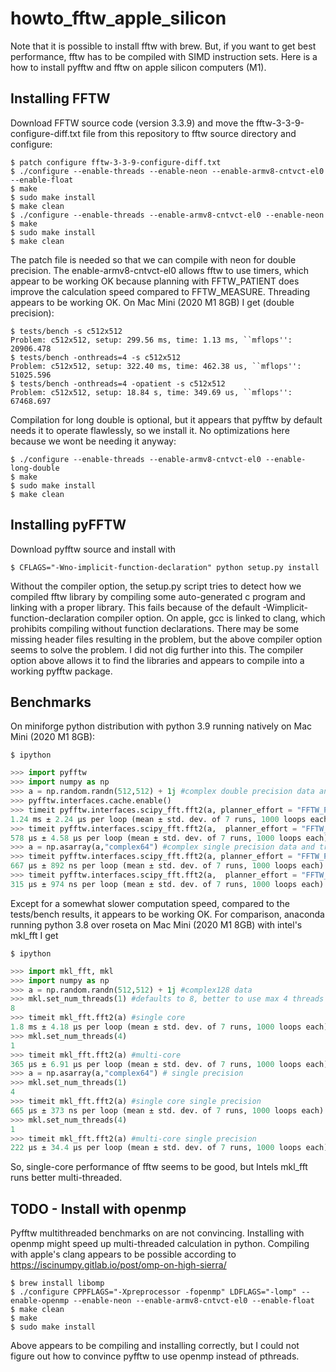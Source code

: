 # howto_fftw_apple_silicon

Note that it is possible to install fftw with brew. But, if you want to get best performance, fftw has to be compiled with SIMD instruction sets. 
Here is a how to install pyfftw and fftw on apple silicon computers (M1).

## Installing FFTW 

Download FFTW source code (version 3.3.9) and move the fftw-3-3-9-configure-diff.txt file from this repository to fftw source directory and configure:

```console
$ patch configure fftw-3-3-9-configure-diff.txt
$ ./configure --enable-threads --enable-neon --enable-armv8-cntvct-el0 --enable-float
$ make
$ sudo make install
$ make clean
$ ./configure --enable-threads --enable-armv8-cntvct-el0 --enable-neon 
$ make
$ sudo make install
$ make clean
```

The patch file is needed so that we can compile with neon for double precision. The enable-armv8-cntvct-el0 allows fftw to use timers, which appear to be working OK because planning with FFTW_PATIENT does improve the calculation speed compared to FFTW_MEASURE. Threading appears to be working OK. On Mac Mini (2020 M1 8GB) I get (double precision):

```console
$ tests/bench -s c512x512
Problem: c512x512, setup: 299.56 ms, time: 1.13 ms, ``mflops'': 20906.478
$ tests/bench -onthreads=4 -s c512x512
Problem: c512x512, setup: 322.40 ms, time: 462.38 us, ``mflops'': 51025.596
$ tests/bench -onthreads=4 -opatient -s c512x512
Problem: c512x512, setup: 18.84 s, time: 349.69 us, ``mflops'': 67468.697
```

Compilation for long double is optional, but it appears that pyfftw by default needs it to operate flawlessly, so we install it. No optimizations here because we wont be needing it anyway:

```console
$ ./configure --enable-threads --enable-armv8-cntvct-el0 --enable-long-double
$ make
$ sudo make install
$ make clean
```

## Installing pyFFTW

Download pyfftw source and install with

```console
$ CFLAGS="-Wno-implicit-function-declaration" python setup.py install
```

Without the compiler option, the setup.py script tries to detect how we compiled fftw library by compiling some auto-generated c program and linking with a proper library. This fails because of the default -Wimplicit-function-declaration compiler option. On apple, gcc is linked to clang, which prohibits compiling without function declarations. There may be some missing header files resulting in the problem, but the above compiler option seems to solve the problem. I did not dig further into this. The compiler option above allows it to find the libraries and appears to compile into a working pyfftw package.

## Benchmarks

On miniforge python distribution with python 3.9 running natively on Mac Mini (2020 M1 8GB):

```console
$ ipython
```

```python
>>> import pyfftw
>>> import numpy as np
>>> a = np.random.randn(512,512) + 1j #complex double precision data and transform
>>> pyfftw.interfaces.cache.enable()
>>> timeit pyfftw.interfaces.scipy_fft.fft2(a, planner_effort = "FFTW_PATIENT", workers = 1)
1.24 ms ± 2.24 µs per loop (mean ± std. dev. of 7 runs, 1000 loops each)
>>> timeit pyfftw.interfaces.scipy_fft.fft2(a,  planner_effort = "FFTW_PATIENT", workers = 4)
578 µs ± 4.58 µs per loop (mean ± std. dev. of 7 runs, 1000 loops each)
>>> a = np.asarray(a,"complex64") #complex single precision data and transform
>>> timeit pyfftw.interfaces.scipy_fft.fft2(a, planner_effort = "FFTW_PATIENT", workers = 1)
667 µs ± 892 ns per loop (mean ± std. dev. of 7 runs, 1000 loops each)
>>> timeit pyfftw.interfaces.scipy_fft.fft2(a,  planner_effort = "FFTW_PATIENT", workers = 4)
315 µs ± 974 ns per loop (mean ± std. dev. of 7 runs, 1000 loops each)
```

Except for a somewhat slower computation speed, compared to the tests/bench results, it appears to be working OK. For comparison, anaconda running python 3.8 over roseta on Mac Mini (2020 M1 8GB) with intel's mkl_fft I get

```console
$ ipython
```

```python
>>> import mkl_fft, mkl
>>> import numpy as np
>>> a = np.random.randn(512,512) + 1j #complex128 data
>>> mkl.set_num_threads(1) #defaults to 8, better to use max 4 threads because we only have 4 high performance threads.
8
>>> timeit mkl_fft.fft2(a) #single core
1.8 ms ± 4.18 µs per loop (mean ± std. dev. of 7 runs, 1000 loops each)
>>> mkl.set_num_threads(4)
1
>>> timeit mkl_fft.fft2(a) #multi-core
365 µs ± 6.91 µs per loop (mean ± std. dev. of 7 runs, 1000 loops each)
>>> a = np.asarray(a,"complex64") # single precision
>>> mkl.set_num_threads(1)
4
>>> timeit mkl_fft.fft2(a) #single core single precision
665 µs ± 373 ns per loop (mean ± std. dev. of 7 runs, 1000 loops each)
>>> mkl.set_num_threads(4)
1
>>> timeit mkl_fft.fft2(a) #multi-core single precision
222 µs ± 34.4 µs per loop (mean ± std. dev. of 7 runs, 1000 loops each)
```
So, single-core performance of fftw seems to be good, but Intels mkl_fft runs better multi-threaded.

## TODO - Install with openmp

Pyfftw multithreaded benchmarks on are not convincing. Installing with openmp might speed up multi-threaded calculation in python. Compiling with apple's clang appears to be possible according to https://iscinumpy.gitlab.io/post/omp-on-high-sierra/ 

```console
$ brew install libomp
$ ./configure CPPFLAGS="-Xpreprocessor -fopenmp" LDFLAGS="-lomp" --enable-openmp --enable-neon --enable-armv8-cntvct-el0 --enable-float
$ make clean
$ make
$ sudo make install
```
Above appears to be compiling and installing correctly, but I could not figure out how to convince pyfftw to use openmp instead of pthreads.









